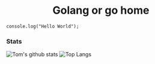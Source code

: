 <h1 align="center">Golang or go home</h1>

```
console.log("Hello World");
```

### Stats

![Tom's github stats](https://github-readme-stats.vercel.app/api?username=tpranjic-tgm&show_icons=true&theme=highcontrast&include_all_commits=true&hide=issues&count_private=true)
![Top Langs](https://github-readme-stats.vercel.app/api/top-langs/?username=tpranjic-tgm&layout=compact&theme=highcontrast&langs_count=6)
